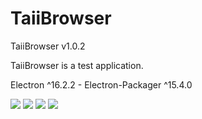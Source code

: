 # TaiiBrowser
  <p>TaiiBrowser v1.0.2</p>
  <p>TaiiBrowser is a test application.</p>
  <p>Electron ^16.2.2 - Electron-Packager ^15.4.0</p>
  <img src="https://raw.githubusercontent.com/Taiizor/TaiiBrowser/develop/.screenshots/UI_1.png" />
  <img src="https://raw.githubusercontent.com/Taiizor/TaiiBrowser/develop/.screenshots/UI_2.png" />
  <img src="https://raw.githubusercontent.com/Taiizor/TaiiBrowser/develop/.screenshots/UI_3.png" />
  <img src="https://raw.githubusercontent.com/Taiizor/TaiiBrowser/develop/.screenshots/UI_4.png" />